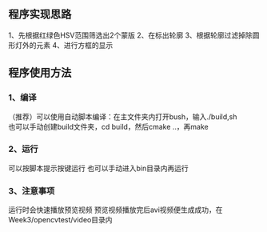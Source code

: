 ## 程序实现思路
1、先根据红绿色HSV范围筛选出2个蒙版
2、在标出轮廓
3、根据轮廓过滤掉除圆形灯外的元素
4、进行方框的显示
## 程序使用方法  
### 1、编译  
（推荐）可以使用自动脚本编译：在主文件夹内打开bush，输入./build,sh  
也可以手动创建build文件夹，cd build，然后cmake ..，再make  
### 2、运行
可以按脚本提示按键运行
也可以手动进入bin目录内再运行
### 3、注意事项
运行时会快速播放预览视频
预览视频播放完后avi视频便生成成功，在Week3/opencvtest/video目录内
